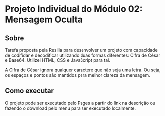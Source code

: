 # Projeto Individual do Módulo 02: Mensagem Oculta
## Sobre
Tarefa proposta pela Resilia para desenvolver um projeto com capacidade de codifidar e decodificar utilizando duas formas diferentes: Cifra de César e Base64. Utilizei HTML, CSS e JavaScript para tal.

A Cifra de César ignora qualquer caractere que não seja uma letra. Ou seja, os espaços e pontos são mantidos para melhor clareza da mensagem.

## Como executar
O projeto pode ser executado pelo Pages a partir do link na descrição ou fazendo o download pelo menu para ser executado localmente.
